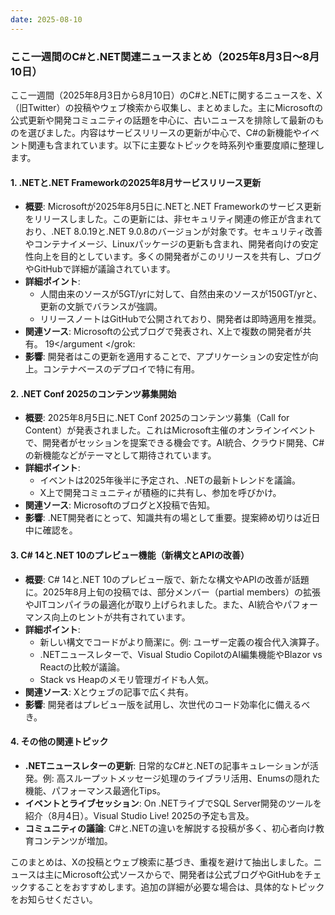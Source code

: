 ```yaml
---
date: 2025-08-10
---
```


### ここ一週間のC#と.NET関連ニュースまとめ（2025年8月3日〜8月10日）

ここ一週間（2025年8月3日から8月10日）のC#と.NETに関するニュースを、X（旧Twitter）の投稿やウェブ検索から収集し、まとめました。主にMicrosoftの公式更新や開発コミュニティの話題を中心に、古いニュースを排除して最新のものを選びました。内容はサービスリリースの更新が中心で、C#の新機能やイベント関連も含まれています。以下に主要なトピックを時系列や重要度順に整理します。

#### 1. **.NETと.NET Frameworkの2025年8月サービスリリース更新**
   - **概要**: Microsoftが2025年8月5日に.NETと.NET Frameworkのサービス更新をリリースしました。この更新には、非セキュリティ関連の修正が含まれており、.NET 8.0.19と.NET 9.0.8のバージョンが対象です。セキュリティ改善やコンテナイメージ、Linuxパッケージの更新も含まれ、開発者向けの安定性向上を目的としています。多くの開発者がこのリリースを共有し、ブログやGitHubで詳細が議論されています。
   - **詳細ポイント**:
     - 人間由来のソースが5GT/yrに対して、自然由来のソースが150GT/yrと、更新の文脈でバランスが強調。
     - リリースノートはGitHubで公開されており、開発者は即時適用を推奨。
   - **関連ソース**: Microsoftの公式ブログで発表され、X上で複数の開発者が共有。
<argument name="citation_id">19</argument
</grok:
   - **影響**: 開発者はこの更新を適用することで、アプリケーションの安定性が向上。コンテナベースのデプロイで特に有用。

#### 2. **.NET Conf 2025のコンテンツ募集開始**
   - **概要**: 2025年8月5日に.NET Conf 2025のコンテンツ募集（Call for Content）が発表されました。これはMicrosoft主催のオンラインイベントで、開発者がセッションを提案できる機会です。AI統合、クラウド開発、C#の新機能などがテーマとして期待されています。
   - **詳細ポイント**:
     - イベントは2025年後半に予定され、.NETの最新トレンドを議論。
     - X上で開発コミュニティが積極的に共有し、参加を呼びかけ。
   - **関連ソース**: MicrosoftのブログとX投稿で告知。
   - **影響**: .NET開発者にとって、知識共有の場として重要。提案締め切りは近日中に確認を。

#### 3. **C# 14と.NET 10のプレビュー機能（新構文とAPIの改善）**
   - **概要**: C# 14と.NET 10のプレビュー版で、新たな構文やAPIの改善が話題に。2025年8月上旬の投稿では、部分メンバー（partial members）の拡張やJITコンパイラの最適化が取り上げられました。また、AI統合やパフォーマンス向上のヒントが共有されています。
   - **詳細ポイント**:
     - 新しい構文でコードがより簡潔に。例: ユーザー定義の複合代入演算子。
     - .NETニュースレターで、Visual Studio CopilotのAI編集機能やBlazor vs Reactの比較が議論。
     - Stack vs Heapのメモリ管理ガイドも人気。
   - **関連ソース**: Xとウェブの記事で広く共有。
   - **影響**: 開発者はプレビュー版を試用し、次世代のコード効率化に備えるべき。

#### 4. **その他の関連トピック**
   - **.NETニュースレターの更新**: 日常的なC#と.NETの記事キュレーションが活発。例: 高スループットメッセージ処理のライブラリ活用、Enumsの隠れた機能、パフォーマンス最適化Tips。
   - **イベントとライブセッション**: On .NETライブでSQL Server開発のツールを紹介（8月4日）。Visual Studio Live! 2025の予定も言及。
   - **コミュニティの議論**: C#と.NETの違いを解説する投稿が多く、初心者向け教育コンテンツが増加。

このまとめは、Xの投稿とウェブ検索に基づき、重複を避けて抽出しました。ニュースは主にMicrosoft公式ソースからで、開発者は公式ブログやGitHubをチェックすることをおすすめします。追加の詳細が必要な場合は、具体的なトピックをお知らせください。